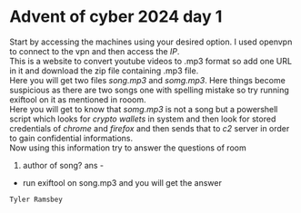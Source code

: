 # Advent of cyber 2024 day 1
Start by accessing the machines using your desired option. I used openvpn to connect to the vpn and then access the *IP*. <br>
This is a website to convert youtube videos to .mp3 format so add one URL in it and download the zip file containing .mp3 file. <br>
Here you will get two files *song.mp3* and *somg.mp3*. Here things become suspicious as there are two songs one with spelling mistake so try running exiftool on it as mentioned in rooom.<br>
Here you will get to know that *somg.mp3* is not a song but a powershell script which looks for *crypto wallets* in system and then look for stored credentials of *chrome* and *firefox* and then sends that to *c2* server in order to gain confidential informations.<br>
Now using this information try to answer the questions of room 

1. author of song?
ans -
- run exiftool on song.mp3 and you will get the answer 
```bash
Tyler Ramsbey
```

```
```
```
````
```
```
